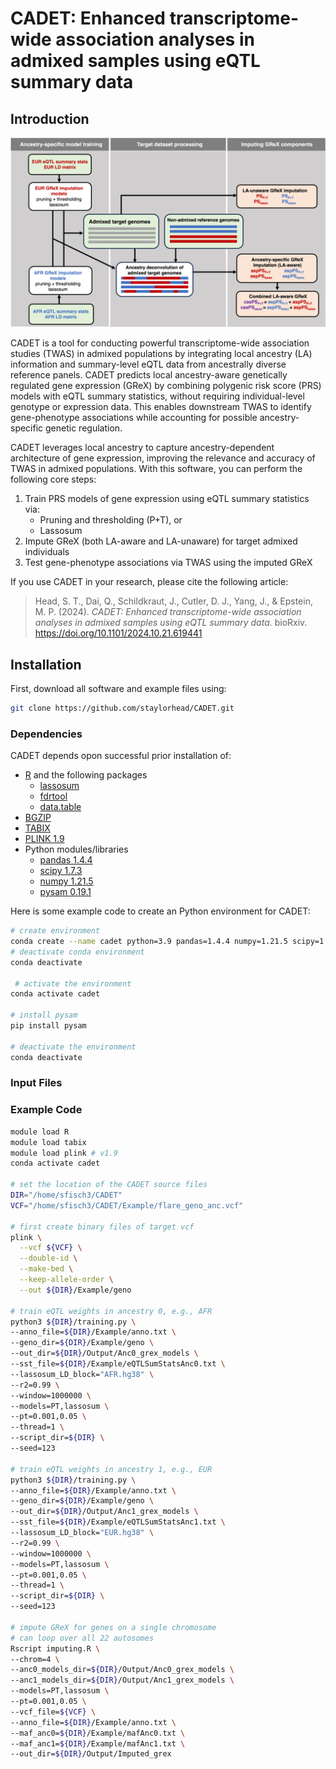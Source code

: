 # CADET: Enhanced transcriptome-wide association analyses in admixed samples using eQTL summary data 

## Introduction

<p align="center">
  <img src="images/workflow.png" alt="Figure description" width="600"/>
</p>

CADET is a tool for conducting powerful transcriptome-wide association studies (TWAS) in admixed populations by integrating local ancestry (LA) information and summary-level eQTL data from ancestrally diverse reference panels. CADET predicts local ancestry-aware genetically regulated gene expression (GReX) by combining polygenic risk score (PRS) models with eQTL summary statistics, without requiring individual-level genotype or expression data. This enables downstream TWAS to identify gene-phenotype associations while accounting for possible ancestry-specific genetic regulation.

CADET leverages local ancestry to capture ancestry-dependent architecture of gene expression, improving the relevance and accuracy of TWAS in admixed populations. With this software, you can perform the following core steps:
1.	Train PRS models of gene expression using eQTL summary statistics via:
    - Pruning and thresholding (P+T), or
    - Lassosum
2.	Impute GReX (both LA-aware and LA-unaware) for target admixed individuals
3.	Test gene-phenotype associations via TWAS using the imputed GReX

If you use CADET in your research, please cite the following article:

> Head, S. T., Dai, Q., Schildkraut, J., Cutler, D. J., Yang, J., & Epstein, M. P. (2024). *CADET: Enhanced transcriptome-wide association analyses in admixed samples using eQTL summary data.* bioRxiv. https://doi.org/10.1101/2024.10.21.619441

## Installation 

First, download all software and example files using:

```bash
git clone https://github.com/staylorhead/CADET.git
```

### Dependencies
CADET depends opon successful prior installation of:
- [R](https://www.r-project.org/) and the following packages
    - [lassosum](https://github.com/tshmak/lassosum)
    - [fdrtool](https://cran.r-project.org/web/packages/fdrtool/index.html)
    - [data.table](https://cran.r-project.org/web/packages/data.table/index.html)
- [BGZIP](http://www.htslib.org/doc/bgzip.html)
- [TABIX](http://www.htslib.org/doc/tabix.html)
- [PLINK 1.9](https://www.cog-genomics.org/plink/)
- Python modules/libraries
    - [pandas 1.4.4](https://pandas.pydata.org)
    - [scipy 1.7.3](https://scipy.org)
    - [numpy 1.21.5](https://numpy.org)
    - [pysam 0.19.1](https://pysam.readthedocs.io/en/latest/api.html) 

Here is some example code to create an Python environment for CADET:

```bash
# create environment 
conda create --name cadet python=3.9 pandas=1.4.4 numpy=1.21.5 scipy=1.7.3 pip
# deactivate conda environment
conda deactivate

 # activate the environment
conda activate cadet

# install pysam
pip install pysam

# deactivate the environment
conda deactivate
```

### Input Files

### Example Code

```bash
module load R
module load tabix
module load plink # v1.9
conda activate cadet

# set the location of the CADET source files
DIR="/home/sfisch3/CADET"
VCF="/home/sfisch3/CADET/Example/flare_geno_anc.vcf"

# first create binary files of target vcf
plink \
  --vcf ${VCF} \
  --double-id \
  --make-bed \
  --keep-allele-order \
  --out ${DIR}/Example/geno

# train eQTL weights in ancestry 0, e.g., AFR
python3 ${DIR}/training.py \
--anno_file=${DIR}/Example/anno.txt \
--geno_dir=${DIR}/Example/geno \
--out_dir=${DIR}/Output/Anc0_grex_models \
--sst_file=${DIR}/Example/eQTLSumStatsAnc0.txt \
--lassosum_LD_block="AFR.hg38" \
--r2=0.99 \
--window=1000000 \
--models=PT,lassosum \
--pt=0.001,0.05 \
--thread=1 \
--script_dir=${DIR} \
--seed=123

# train eQTL weights in ancestry 1, e.g., EUR
python3 ${DIR}/training.py \
--anno_file=${DIR}/Example/anno.txt \
--geno_dir=${DIR}/Example/geno \
--out_dir=${DIR}/Output/Anc1_grex_models \
--sst_file=${DIR}/Example/eQTLSumStatsAnc1.txt \
--lassosum_LD_block="EUR.hg38" \
--r2=0.99 \
--window=1000000 \
--models=PT,lassosum \
--pt=0.001,0.05 \
--thread=1 \
--script_dir=${DIR} \
--seed=123

# impute GReX for genes on a single chromosome
# can loop over all 22 autosomes
Rscript imputing.R \
--chrom=4 \
--anc0_models_dir=${DIR}/Output/Anc0_grex_models \
--anc1_models_dir=${DIR}/Output/Anc1_grex_models \
--models=PT,lassosum \
--pt=0.001,0.05 \
--vcf_file=${VCF} \
--anno_file=${DIR}/Example/anno.txt \
--maf_anc0=${DIR}/Example/mafAnc0.txt \
--maf_anc1=${DIR}/Example/mafAnc1.txt \
--out_dir=${DIR}/Output/Imputed_grex
```
